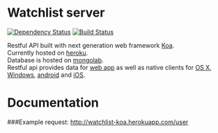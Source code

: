 Watchlist server
================
[![Dependency Status](https://gemnasium.com/Watchlist-App/watchlist-server-koa.png)](https://gemnasium.com/Watchlist-App/watchlist-server-koa)
 [![Build Status](https://travis-ci.org/Watchlist-App/watchlist-server-koa.png?branch=master)](https://travis-ci.org/Watchlist-App/watchlist-server-koa)

Restful API built with next generation web framework [Koa](http://koajs.com).  
Currently hosted on [heroku](http://watchlist-koa.herokuapp.com/#/).  
Database is hosted on [mongolab](https://mongolab.com/welcome/).  
Restful api provides data for [web app](http://watchlist-webapp.herokuapp.com/#/) as well as native clients for [OS X](https://github.com/Watchlist-App/Watchlist-app-OSX), [Windows](https://github.com/Watchlist-App/Watchlist-app-Windows), [android](https://github.com/Watchlist-App/Watchlist-app-android) and [iOS](https://github.com/Watchlist-App/Watchlist-app-iOS).

Documentation
================
###Example request:
http://watchlist-koa.herokuapp.com/user

